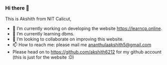 ### Hi there 👋

<!--
**akshith6212/akshith6212** is a ✨ _special_ ✨ repository because its `README.md` (this file) appears on your GitHub profile.
-->
This is Akshith from NIT Calicut,

- 🔭 I’m currently working on developing the website https://learncp.online.
- 🌱 I’m currently learning dbms.
- 👯 I’m looking to collaborate on improving this website.
- 📫 How to reach me: please mail me ananthulaakshith5@gmail.com
- Please head on to https://github.com/akshith6212 for my github account (this is just for the website :D)

<!--
- 🤔 I’m looking for help with 
- 💬 Ask me about ...
- 😄 Pronouns: ...
- ⚡ Fun fact: ...
-->

